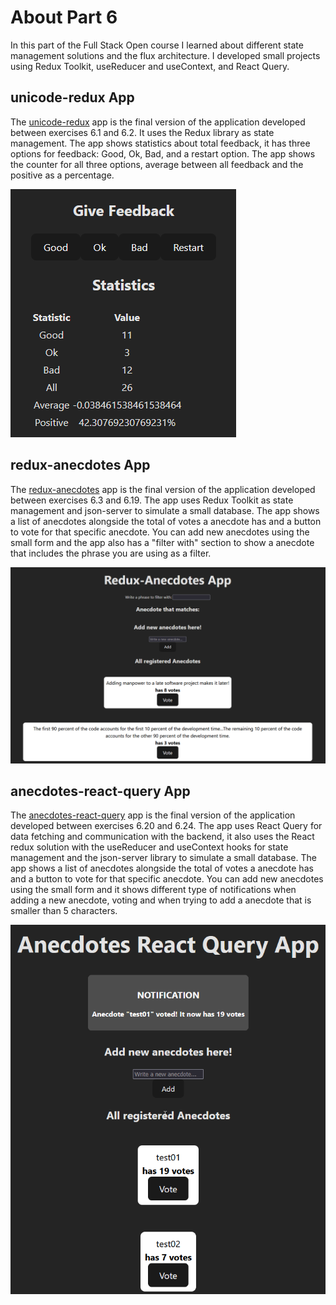 # About Part 6

In this part of the Full Stack Open course I learned about different state management solutions and the flux architecture. I developed small projects using Redux Toolkit, useReducer and useContext, and React Query.

## unicode-redux App

The [unicode-redux](./unicode-redux/) app is the final version of the application developed between exercises 6.1 and 6.2. It uses the Redux library as state management. The app shows statistics about total feedback, it has three options for feedback: Good, Ok, Bad, and a restart option. The app shows the counter for all three options, average between all feedback and the positive as a percentage.

![unicode-redux-img](./imgs/unicode-redux.png)

## redux-anecdotes App

The [redux-anecdotes](./redux-anecdotes/) app is the final version of the application developed between exercises 6.3 and 6.19. The app uses Redux Toolkit as state management and json-server to simulate a small database. The app shows a list of anecdotes alongside the total of votes a anecdote has and a button to vote for that specific anecdote. You can add new anecdotes using the small form and the app also has a "filter with" section to show a anecdote that includes the phrase you are using as a filter.

![redux-anecdotes-img](./imgs/redux-anecdotes.png)

## anecdotes-react-query App

The [anecdotes-react-query](./anecdotes-react-query/) app is the final version of the application developed between exercises 6.20 and 6.24. The app uses React Query for data fetching and communication with the backend, it also uses the React redux solution with the useReducer and useContext hooks for state management and the json-server library to simulate a small database. The app shows a list of anecdotes alongside the total of votes a anecdote has and a button to vote for that specific anecdote. You can add new anecdotes using the small form and it shows different type of notifications when adding a new anecdote, voting and when trying to add a anecdote that is smaller than 5 characters.

![anecdotes-react-query-img](./imgs/anecdotes-react-query.png)
